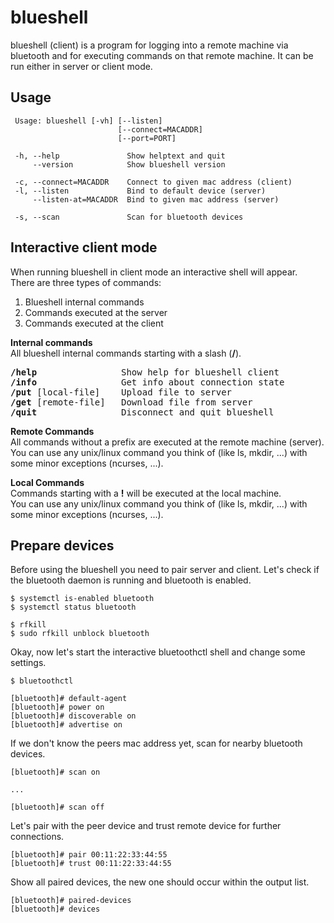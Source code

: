 # blueshell
blueshell (client) is a program for logging into a remote machine via bluetooth
and for executing commands on that remote machine. It can be run either in server
or client mode.



## Usage
```console
 Usage: blueshell [-vh] [--listen]
                        [--connect=MACADDR]
                        [--port=PORT]

 -h, --help               Show helptext and quit
     --version            Show blueshell version

 -c, --connect=MACADDR    Connect to given mac address (client)
 -l, --listen             Bind to default device (server)
     --listen-at=MACADDR  Bind to given mac address (server)

 -s, --scan               Scan for bluetooth devices
```

## Interactive client mode
When running blueshell in client mode an interactive shell will appear.<br>
There are three types of commands:
1. Blueshell internal commands
2. Commands executed at the server
3. Commands executed at the client

**Internal commands**<br>
All blueshell internal commands starting with a slash (**/**).<br>
<pre>
<b>/help</b>                Show help for blueshell client
<b>/info</b>                Get info about connection state
<b>/put</b> [local-file]    Upload file to server
<b>/get</b> [remote-file]   Download file from server
<b>/quit</b>                Disconnect and quit blueshell
</pre>

**Remote Commands**<br>
All commands without a prefix are executed at the remote machine (server).<br>
You can use any unix/linux command you think of (like ls, mkdir, ...) with some
minor exceptions (ncurses, ...).<br>

**Local Commands**<br>
Commands starting with a **!** will be executed at the local machine.<br>
You can use any unix/linux command you think of (like ls, mkdir, ...) with some
minor exceptions (ncurses, ...).<br>


## Prepare devices
Before using the blueshell you need to pair server and client.
Let's check if the bluetooth daemon is running and bluetooth is enabled.
```console
$ systemctl is-enabled bluetooth
$ systemctl status bluetooth

$ rfkill
$ sudo rfkill unblock bluetooth
```

Okay, now let's start the interactive bluetoothctl shell and change some settings.
```console
$ bluetoothctl

[bluetooth]# default-agent
[bluetooth]# power on
[bluetooth]# discoverable on
[bluetooth]# advertise on
```

If we don't know the peers mac address yet, scan for nearby bluetooth devices.
```console
[bluetooth]# scan on

...

[bluetooth]# scan off
```

Let's pair with the peer device and trust remote device for further connections.
```console
[bluetooth]# pair 00:11:22:33:44:55
[bluetooth]# trust 00:11:22:33:44:55
```

Show all paired devices, the new one should occur within the output list.
```console
[bluetooth]# paired-devices
[bluetooth]# devices
```
